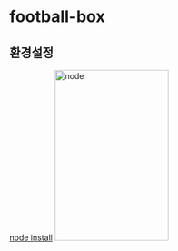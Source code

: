 # football-box
## 환경설정
[node install](https://nodejs.org/ko/)
<img src="https://nodejs.org/static/images/logo.svg" width="200px" height="300px" title="node" alt="node"></img>
